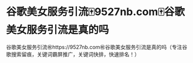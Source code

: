 # 谷歌美女服务引流🀄️9527nb.com🀄️谷歌美女服务引流是真的吗

谷歌美女服务引流㊗️https://9527nb.com㊗️谷歌美女服务引流是真的吗（专注谷歌搜索留痕，关键词霸屏推广，关键词快排，快速排名！）